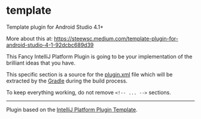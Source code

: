# template
Template plugin for Android Studio 4.1+

More about this at: https://steewsc.medium.com/template-plugin-for-android-studio-4-1-92dcbc689d39

<!-- Plugin description -->
This Fancy IntelliJ Platform Plugin is going to be your implementation of the brilliant ideas that you have.

This specific section is a source for the [plugin.xml](/src/main/resources/META-INF/plugin.xml) file which will be extracted by the [Gradle](/build.gradle.kts) during the build process.

To keep everything working, do not remove `<!-- ... -->` sections. 
<!-- Plugin description end -->

---
Plugin based on the [IntelliJ Platform Plugin Template][template].

[template]: https://github.com/JetBrains/intellij-platform-plugin-template  
